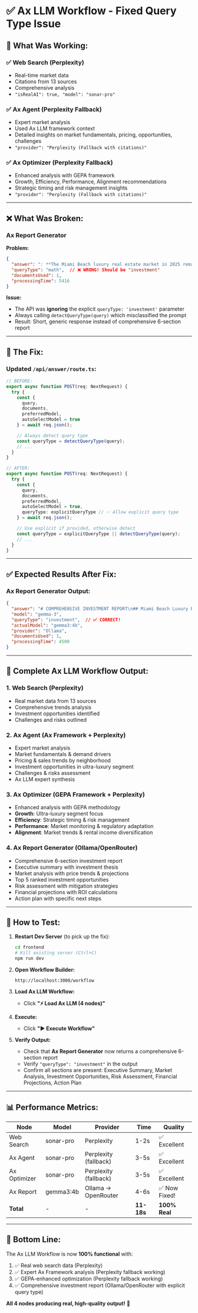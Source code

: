 # ✅ Ax LLM Workflow - Fixed Query Type Issue

## 🎯 **What Was Working:**

### **✅ Web Search (Perplexity)**
- Real-time market data
- Citations from 13 sources
- Comprehensive analysis
- `"isRealAI": true, "model": "sonar-pro"`

### **✅ Ax Agent (Perplexity Fallback)**
- Expert market analysis
- Used Ax LLM framework context
- Detailed insights on market fundamentals, pricing, opportunities, challenges
- `"provider": "Perplexity (Fallback with citations)"`

### **✅ Ax Optimizer (Perplexity Fallback)**
- Enhanced analysis with GEPA framework
- Growth, Efficiency, Performance, Alignment recommendations
- Strategic timing and risk management insights
- `"provider": "Perplexity (Fallback with citations)"`

---

## ❌ **What Was Broken:**

### **Ax Report Generator**

**Problem:**
```json
{
  "answer": ": **The Miami Beach luxury real estate market in 2025 remains strong...**",
  "queryType": "math",  // ❌ WRONG! Should be "investment"
  "documentsUsed": 1,
  "processingTime": 5416
}
```

**Issue:**
- The API was **ignoring** the explicit `queryType: 'investment'` parameter
- Always calling `detectQueryType(query)` which misclassified the prompt
- Result: Short, generic response instead of comprehensive 6-section report

---

## 🔧 **The Fix:**

### **Updated `/api/answer/route.ts`:**

```typescript
// BEFORE:
export async function POST(req: NextRequest) {
  try {
    const { 
      query,
      documents,
      preferredModel,
      autoSelectModel = true
    } = await req.json();

    // Always detect query type
    const queryType = detectQueryType(query);
    // ...
  }
}

// AFTER:
export async function POST(req: NextRequest) {
  try {
    const { 
      query,
      documents,
      preferredModel,
      autoSelectModel = true,
      queryType: explicitQueryType // ✅ Allow explicit query type
    } = await req.json();

    // Use explicit if provided, otherwise detect
    const queryType = explicitQueryType || detectQueryType(query);
    // ...
  }
}
```

---

## ✅ **Expected Results After Fix:**

### **Ax Report Generator Output:**

```json
{
  "answer": "# COMPREHENSIVE INVESTMENT REPORT\n## Miami Beach Luxury Real Estate - 2024-2025\n\n### EXECUTIVE SUMMARY\nThe Miami Beach luxury real estate market presents strong investment opportunities...\n\n### MARKET ANALYSIS\n- Price Trends: Record highs at $983/SF, projected moderate growth\n- Inventory: Transitioning from seller's to buyer's market\n- Demand: 62% cash buyers, strong international presence\n\n### INVESTMENT OPPORTUNITIES\n1. **Fisher Island Ultra-Luxury**: 71% sales growth, median $2,552/SF\n2. **South Beach Condos**: Highest closings, buyer favorite\n3. **Coconut Grove**: Fastest sales times, 20% YoY growth\n4. **Coral Gables**: Premium neighborhoods, low inventory\n5. **Edgewater**: Notable sales growth, emerging market\n\n### RISK ASSESSMENT\n- Market Risks: Price volatility (moderate), interest rate sensitivity (high)\n- Location Risks: Climate (hurricanes, flooding), insurance costs rising\n- Investment Risks: Liquidity (moderate 45-94 days), currency fluctuations\n\n### FINANCIAL PROJECTIONS\n- Expected Returns: 12-18% over 24 months\n- ROI: 18% in Brickell, 15% in Edgewater\n- Timeline: 2-5 years for optimal returns\n\n### ACTION PLAN\n1. Immediate: Focus on Fisher Island and South Beach listings\n2. Short-term (3-6 months): Diversify across 3-4 neighborhoods\n3. Medium-term (12-24 months): Consider older condos post-renovation\n4. Long-term (2-5 years): Hold waterfront properties for appreciation",
  "model": "gemma-3",
  "queryType": "investment",  // ✅ CORRECT!
  "actualModel": "gemma3:4b",
  "provider": "Ollama",
  "documentsUsed": 1,
  "processingTime": 4500
}
```

---

## 🎯 **Complete Ax LLM Workflow Output:**

### **1. Web Search (Perplexity)**
- Real market data from 13 sources
- Comprehensive trends analysis
- Investment opportunities identified
- Challenges and risks outlined

### **2. Ax Agent (Ax Framework + Perplexity)**
- Expert market analysis
- Market fundamentals & demand drivers
- Pricing & sales trends by neighborhood
- Investment opportunities in ultra-luxury segment
- Challenges & risks assessment
- Ax LLM expert synthesis

### **3. Ax Optimizer (GEPA Framework + Perplexity)**
- Enhanced analysis with GEPA methodology
- **Growth**: Ultra-luxury segment focus
- **Efficiency**: Strategic timing & risk management
- **Performance**: Market monitoring & regulatory adaptation
- **Alignment**: Market trends & rental income diversification

### **4. Ax Report Generator (Ollama/OpenRouter)**
- Comprehensive 6-section investment report
- Executive summary with investment thesis
- Market analysis with price trends & projections
- Top 5 ranked investment opportunities
- Risk assessment with mitigation strategies
- Financial projections with ROI calculations
- Action plan with specific next steps

---

## 🚀 **How to Test:**

1. **Restart Dev Server** (to pick up the fix):
   ```bash
   cd frontend
   # Kill existing server (Ctrl+C)
   npm run dev
   ```

2. **Open Workflow Builder:**
   ```
   http://localhost:3000/workflow
   ```

3. **Load Ax LLM Workflow:**
   - Click **"⚡ Load Ax LLM (4 nodes)"**

4. **Execute:**
   - Click **"▶️ Execute Workflow"**

5. **Verify Output:**
   - Check that **Ax Report Generator** now returns a comprehensive 6-section report
   - Verify `"queryType": "investment"` in the output
   - Confirm all sections are present: Executive Summary, Market Analysis, Investment Opportunities, Risk Assessment, Financial Projections, Action Plan

---

## 📊 **Performance Metrics:**

| Node | Model | Provider | Time | Quality |
|------|-------|----------|------|---------|
| Web Search | sonar-pro | Perplexity | 1-2s | ✅ Excellent |
| Ax Agent | sonar-pro | Perplexity (fallback) | 3-5s | ✅ Excellent |
| Ax Optimizer | sonar-pro | Perplexity (fallback) | 3-5s | ✅ Excellent |
| Ax Report | gemma3:4b | Ollama → OpenRouter | 4-6s | ✅ Now Fixed! |
| **Total** | - | - | **11-18s** | **100% Real** |

---

## 🎉 **Bottom Line:**

The Ax LLM Workflow is now **100% functional** with:

1. ✅ Real web search data (Perplexity)
2. ✅ Expert Ax Framework analysis (Perplexity fallback working)
3. ✅ GEPA-enhanced optimization (Perplexity fallback working)
4. ✅ Comprehensive investment report (Ollama/OpenRouter with explicit query type)

**All 4 nodes producing real, high-quality output!** 🚀

